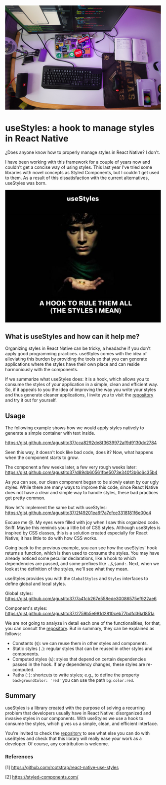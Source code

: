 ![Banner React Native](images/useStylesBanner.jpg)

# useStyles: a hook to manage styles in React Native

¿Does anyone know how to properly manage styles in React Native? I don't.

I have been working with this framework for a couple of years now and couldn't get a concise way of using styles. This last year I've tried some libraries with novel concepts as Styled Components, but I couldn't get used to them. As a result of this dissatisfaction with the current alternatives, useStyles was born.

![One hook to rule them all](images/useStylesMeme.jpg)

## What is useStyles and how can it help me?

Organizing styles in React Native can be tricky, a headache if you don't apply good programming practices. useStyles comes with the idea of ​​alleviating this burden by providing the tools so that you can generate applications where the styles have their own place and can reside harmoniously with the components.

If we summarize what useStyles does: it is a hook, which allows you to consume the styles of your application in a simple, clean and efficient way. So, if it appeals to you the idea of ​​improving the way you write your styles and thus generate cleaner applications, I invite you to visit the [repository](https://github.com/rootstrap/react-native-use-styles) and try it out for yourself.


## Usage

The following example shows how we would apply styles natively to generate a simple container with text inside.

https://gist.github.com/agustito37/cca8292de8f3639972af9d9130dc2784

Seen this way, it doesn't look like bad code, does it? Now, what happens when the component starts to grow.

The component a few weeks later, a few very rough weeks later:
https://gist.github.com/agustito37/d89db60561fbe5073e340f3b6c6c35b4

As you can see, our clean component began to be slowly eaten by our ugly styles. While there are many ways to improve this code, since React Native does not have a clear and simple way to handle styles, these bad practices get pretty common.

Now let's implement the same but with useStyles:
https://gist.github.com/agustito37/2f49201ea6f7a7cfce3318181f6e00c4

Excuse me :cry:. My eyes were filled with joy when I saw this organized code. Sniff. Maybe this reminds you a little bit of CSS styles. Although useStyles is inspired by CSS classes, this is a solution created especially for React Native; it has little to do with how CSS works.

Going back to the previous example, you can see how the useStyles' hook returns a function, which is then used to consume the styles. You may have already noticed some peculiar declarations, like a hook to which dependencies are passed, and some prefixes like `.`,`&`,`$`and`:`. Next, when we look at the definition of the styles, we'll see what they mean.

useStyles provides you with the `GlobalStyles` and `Styles` interfaces to define global and local styles.

Global styles:
https://gist.github.com/agustito37/7a41cb267e558ede30086575ef922ae6

Component's styles:
https://gist.github.com/agustito37/2759b5e981d2810ceb77bdfd36a1851a

We are not going to analyze in detail each one of the functionalities, for that, you can consult the [repository](https://github.com/rootstrap/react-native-use-styles). But in summary, they can be explained as follows:

- Constants (`$`): we can reuse them in other styles and components.
- Static styles (`.`): regular styles that can be reused in other styles and components.
- Computed styles (`&`): styles that depend on certain dependencies passed in the hook. If any dependency changes, these styles are re-computed.
- Paths (`:`): shortcuts to write styles; e.g., to define the property `backgroundColor: 'red'` you can use the path `bg:color:red`.

## Summary

useStyles is a library created with the purpose of solving a recurring problem that developers usually have in React Native: disorganized and invasive styles in our components. With useStyles we use a hook to consume the styles, which gives us a simple, clean, and efficient interface.

You're invited to check the [repository](https://github.com/rootstrap/react-native-use-styles) to see what else you can do with useStyles and check that this library will really ease your work as a developer. Of course, any contribution is welcome.

### References

[1] https://github.com/rootstrap/react-native-use-styles

[2] https://styled-components.com/
